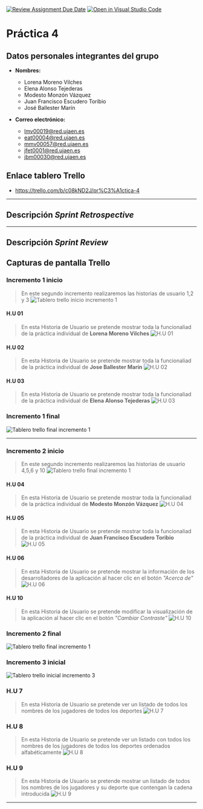 [![Review Assignment Due Date](https://classroom.github.com/assets/deadline-readme-button-24ddc0f5d75046c5622901739e7c5dd533143b0c8e959d652212380cedb1ea36.svg)](https://classroom.github.com/a/hCaQWL7N)
[![Open in Visual Studio Code](https://classroom.github.com/assets/open-in-vscode-718a45dd9cf7e7f842a935f5ebbe5719a5e09af4491e668f4dbf3b35d5cca122.svg)](https://classroom.github.com/online_ide?assignment_repo_id=10981546&assignment_repo_type=AssignmentRepo)


# Práctica 4

## Datos personales integrantes del grupo
* **Nombres:**
    * Lorena Moreno Vilches
    * Elena Alonso Tejederas
    * Modesto Monzón Vázquez
    * Juan Francisco Escudero Toribio
    * José Ballester Marín

* **Correo electrónico:** 
    * lmv00019@red.ujaen.es
    * eat00004@red.ujaen.es
    * mmv00057@red.ujaen.es
    * jfet0001@red.ujaen.es
    * jbm00030@red.ujaen.es

## Enlace tablero Trello
* https://trello.com/b/c08kND2J/pr%C3%A1ctica-4

-------

## Descripción *Sprint Retrospective*



-------

## Descripción *Sprint Review*
## Capturas de pantalla Trello
### Incremento 1 inicio
> En este segundo incremento realizaremos las historias de usuario 1,2 y 3
![Tablero trello inicio incremento 1](./assets/img/tablero_inicio1.png)

#### H.U 01
> En esta Historia de Usuario se pretende mostrar toda la funcionaliad de la práctica individual de **Lorena Moreno Vilches**
![H.U 01](./assets/img/H.U1.png)

#### H.U 02
> En esta Historia de Usuario se pretende mostrar toda la funcionaliad de la práctica individual de **Jose Ballester Marín**
![H.U 02](./assets/img/H.U2.png)

#### H.U 03
> En esta Historia de Usuario se pretende mostrar toda la funcionaliad de la práctica individual de **Elena Alonso Tejederas**
![H.U 03](./assets/img/H.U3.png)


### Incremento 1 final
![Tablero trello final incremento 1](./assets/img/tablero_final1.png)

-------

### Incremento 2 inicio
> En este segundo incremento realizaremos las historias de usuario 4,5,6 y 10
![Tablero trello final incremento 1](./assets/img/tablero_final1.png)

#### H.U 04
> En esta Historia de Usuario se pretende mostrar toda la funcionaliad de la práctica individual de **Modesto Monzón Vázquez**
![H.U 04](./assets/img/H.U4.png)

#### H.U 05
> En esta Historia de Usuario se pretende mostrar toda la funcionaliad de la práctica individual de **Juan Francisco Escudero Toribio**
![H.U 05](./assets/img/H.U5.png)

#### H.U 06
> En esta Historia de Usuario se pretende mostrar la información de los desarrolladores de la aplicación al hacer clic en el botón *"Acerca de"*
![H.U 06](./assets/img/H.U6.png)

#### H.U 10
> En esta Historia de Usuario se pretende modificar la visualización de la aplicación al hacer clic en el botón *"Cambiar Contraste"*
![H.U 10](./assets/img/H.U10.png)


### Incremento 2 final
![Tablero trello final incremento 1](./assets/img/tablero_final2.png)

### Incremento 3 inicial
![Tablero trello inicial incremento 3](./assets/img/tablero_final2.png)

### H.U 7
> En esta Historia de Usuario se pretende ver un listado de todos los nombres de los jugadores de todos los deportes
![H.U 7](./assets/img/H.U7.png)

### H.U 8
> En esta Historia de Usuario se pretende ver un listado con todos los nombres de los jugadores de todos los deportes ordenados alfabéticamente 
![H.U 8](./assets/img/H.U8.png)

### H.U 9
> En esta Historia de Usuario se pretende mostrar un listado de todos los nombres de los jugadores y su deporte que contengan la cadena introducida 
![H.U 9](./assets/img/H.U9.png)

-------





